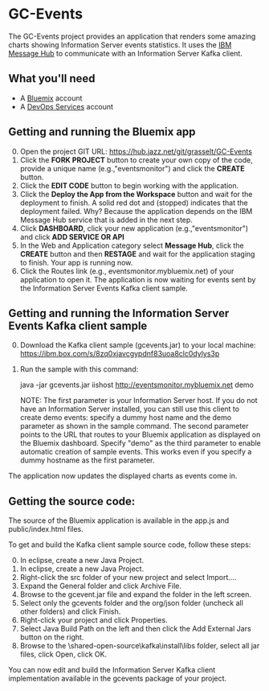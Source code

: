 # GC-Events

The GC-Events project provides an application that renders some amazing charts showing Information Server events statistics. It uses the [IBM Message Hub](https://console.ng.bluemix.net/catalog/services/message-hub) to communicate with an Information Server Kafka client.

## What you'll need

* A [Bluemix](https://developer.ibm.com/sso/bmregistration?lang=en_US&ca=dw-_-bluemix-_-wa-simplenode1-app-_-article) account
* A [DevOps Services](https://hub.jazz.net/?utm_source=dw&utm_campaign=bluemix&utm_content=wa-simplenode1-app&utm_medium=article) account

## Getting and running the Bluemix app

0. Open the project GIT URL: https://hub.jazz.net/git/grasselt/GC-Events
0. Click the **FORK PROJECT** button to create your own copy of the code, provide a unique name (e.g.,"eventsmonitor") and click the **CREATE** button.
0. Click the **EDIT CODE** button to begin working with the application.
0. Click the **Deploy the App from the Workspace** button and wait for the deployment to finish. A solid red dot and (stopped) indicates that the deployment failed. Why? Because the application depends on the IBM Message Hub service that is added in the next step. 
0. Click **DASHBOARD**, click your new application (e.g.,"eventsmonitor") and click **ADD SERVICE OR API**
0. In the Web and Application category select **Message Hub**, click the **CREATE** button and then **RESTAGE** and wait for the application staging to finish. Your app is running now.
0. Click the Routes link (e.g., eventsmonitor.mybluemix.net) of your application to open it. The application is now waiting for events sent by the Information Server Events Kafka client sample.

## Getting and running the Information Server Events Kafka client sample

0. Download the Kafka client sample (gcevents.jar) to your local machine: https://ibm.box.com/s/8zq0xjavcgypdnf83uoa8clc0dylys3p
0. Run the sample with this command:
    
   java -jar gcevents.jar iishost http://eventsmonitor.mybluemix.net demo
     
    NOTE: The first parameter is your Information Server host. If you do not have an Information Server installed, you can still use this client to create demo events: specify a dummy host name and the demo parameter as shown in the sample command. The second parameter points to the URL that routes to your Bluemix application as displayed on the Bluemix dashboard. Specify "demo" as the third parameter to enable automatic creation of sample events. This works even if you specify a dummy hostname as the first parameter.

The application now updates the displayed charts as events come in.

## Getting the source code:

The source of the Bluemix application is available in the app.js and public/index.html files. 

To get and build the Kafka client sample source code, follow these steps:

0. In eclipse, create a new Java Project.
0. In eclipse, create a new Java Project.
0. Right-click the src folder of your new project and select Import....
0. Expand the General folder and click Archive File.
0. Browse to the gcevent.jar file and expand the folder in the left screen.
0. Select only the gcevents folder and the org/json folder (uncheck all other folders) and click Finish.
0. Right-click your project and click Properties.
0. Select Java Build Path on the left and then click the Add External Jars button on the right.
0. Browse to the <IIS install dir>\shared-open-source\kafka\install\libs folder, select all jar files, click Open, click OK.
 
You can now edit and build the Information Server Kafka client implementation available in the gcevents package of your project.